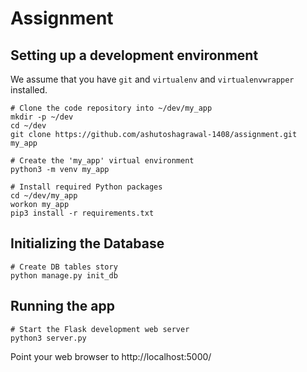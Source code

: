 # Assignment

## Setting up a development environment

We assume that you have `git` and `virtualenv` and `virtualenvwrapper` installed.

    # Clone the code repository into ~/dev/my_app
    mkdir -p ~/dev
    cd ~/dev
    git clone https://github.com/ashutoshagrawal-1408/assignment.git my_app

    # Create the 'my_app' virtual environment
    python3 -m venv my_app

    # Install required Python packages
    cd ~/dev/my_app
    workon my_app
    pip3 install -r requirements.txt

## Initializing the Database

    # Create DB tables story
    python manage.py init_db


## Running the app

    # Start the Flask development web server
    python3 server.py

Point your web browser to http://localhost:5000/
